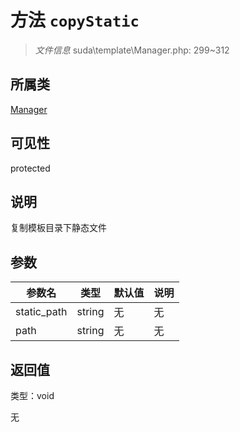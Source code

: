 # 方法 `copyStatic`

> *文件信息* suda\template\Manager.php: 299~312

## 所属类 

[Manager](../Manager.md)

## 可见性

protected

## 说明

复制模板目录下静态文件


## 参数


| 参数名 | 类型 | 默认值 | 说明 |
|--------|-----|-------|-------|
| static_path |  string | 无 | 无 |
| path |  string | 无 | 无 |



## 返回值

类型：void

无

